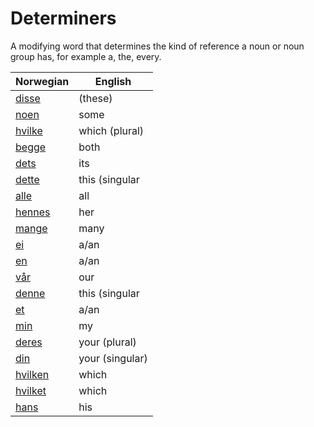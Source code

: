 # Determiners

A modifying word that determines the kind of reference a noun or noun group has, for example a, the, every.

| Norwegian | English |
| --- | --- |
| [disse](https://www.ordnett.no/search?language=no&phrase=disse) | (these) |  |
| [noen](https://www.ordnett.no/search?language=no&phrase=noen) | some |  |
| [hvilke](https://www.ordnett.no/search?language=no&phrase=hvilke) | which (plural) |  |
| [begge](https://www.ordnett.no/search?language=no&phrase=begge) | both |  |
| [dets](https://www.ordnett.no/search?language=no&phrase=dets) | its | i |
| [dette](https://www.ordnett.no/search?language=no&phrase=dette) | this (singular |  neuter) |
| [alle](https://www.ordnett.no/search?language=no&phrase=alle) | all |  |
| [hennes](https://www.ordnett.no/search?language=no&phrase=hennes) | her | f |
| [mange](https://www.ordnett.no/search?language=no&phrase=mange) | many |  |
| [ei](https://www.ordnett.no/search?language=no&phrase=ei) | a/an | f |
| [en](https://www.ordnett.no/search?language=no&phrase=en) | a/an | m |
| [vår](https://www.ordnett.no/search?language=no&phrase=vår) | our |  |
| [denne](https://www.ordnett.no/search?language=no&phrase=denne) | this (singular |  masculine and femenine) |
| [et](https://www.ordnett.no/search?language=no&phrase=et) | a/an | i |
| [min](https://www.ordnett.no/search?language=no&phrase=min) | my |  |
| [deres](https://www.ordnett.no/search?language=no&phrase=deres) | your (plural) | None |
| [din](https://www.ordnett.no/search?language=no&phrase=din) | your (singular) |  |
| [hvilken](https://www.ordnett.no/search?language=no&phrase=hvilken) | which | m |
| [hvilket](https://www.ordnett.no/search?language=no&phrase=hvilket) | which | i |
| [hans](https://www.ordnett.no/search?language=no&phrase=hans) | his | m |

